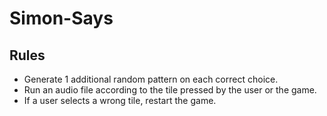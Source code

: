 # Simon-Says

## Rules
- Generate 1 additional random pattern on each correct choice.
- Run an audio file according to the tile pressed by the user or the game.
- If a user selects a wrong tile, restart the game.
